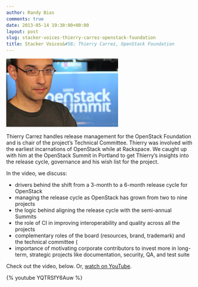 ```yaml
---
author: Randy Bias
comments: true
date: 2013-05-14 19:30:00+00:00
layout: post
slug: stacker-voices-thierry-carrez-openstack-foundation
title: Stacker Voices&#58; Thierry Carrez, OpenStack Foundation
---
```

![](/assets/media/2013/05/stacker-voices-thierry-carrez-openstack-foundation.png)

Thierry Carrez handles release management for the OpenStack Foundation and is chair of the project’s Technical Committee. Thierry was involved with the earliest incarnations of OpenStack while at Rackspace. We caught up with him at the OpenStack Summit in Portland to get Thierry’s insights into the release cycle, governance and his wish list for the project.

In the video, we discuss:

  - drivers behind the shift from a 3-month to a 6-month release cycle for OpenStack
  - managing the release cycle as OpenStack has grown from two to nine projects
  - the logic behind aligning the release cycle with the semi-annual Summits
  - the role of CI in improving interoperability and quality across all the projects
  - complementary roles of the board (resources, brand, trademark) and the technical committee (
  - importance of motivating corporate contributors to invest more in long-term, strategic projects like documentation, security, QA, and test suite

Check out the video, below. Or, [watch on YouTube].

  [watch on YouTube]: http://www.youtube.com/watch?v=YQTRSfY6Auw

{% youtube YQTRSfY6Auw %}
